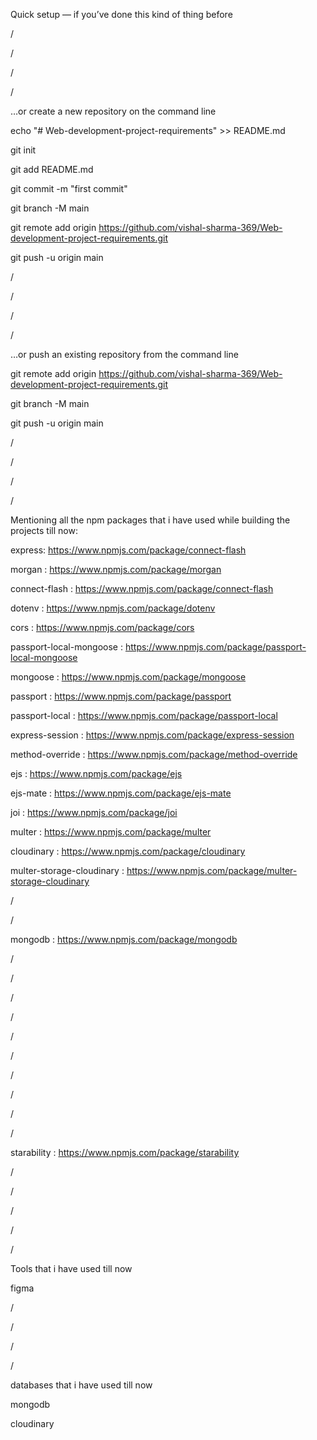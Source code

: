 Quick setup — if you’ve done this kind of thing before

/

/

/

/

…or create a new repository on the command line

echo "# Web-development-project-requirements" >> README.md

git init

git add README.md

git commit -m "first commit"

git branch -M main

git remote add origin https://github.com/vishal-sharma-369/Web-development-project-requirements.git

git push -u origin main

/

/

/

/

…or push an existing repository from the command line

git remote add origin https://github.com/vishal-sharma-369/Web-development-project-requirements.git

git branch -M main

git push -u origin main

/

/

/

/

Mentioning all the npm packages that i have used while building the projects till now:

express: https://www.npmjs.com/package/connect-flash

morgan : https://www.npmjs.com/package/morgan

connect-flash : https://www.npmjs.com/package/connect-flash

dotenv : https://www.npmjs.com/package/dotenv

cors : https://www.npmjs.com/package/cors

passport-local-mongoose : https://www.npmjs.com/package/passport-local-mongoose

mongoose : https://www.npmjs.com/package/mongoose

passport : https://www.npmjs.com/package/passport

passport-local : https://www.npmjs.com/package/passport-local

express-session : https://www.npmjs.com/package/express-session

method-override : https://www.npmjs.com/package/method-override

ejs : https://www.npmjs.com/package/ejs

ejs-mate : https://www.npmjs.com/package/ejs-mate

joi : https://www.npmjs.com/package/joi

multer : https://www.npmjs.com/package/multer

cloudinary : https://www.npmjs.com/package/cloudinary

multer-storage-cloudinary : https://www.npmjs.com/package/multer-storage-cloudinary

/

/

mongodb : https://www.npmjs.com/package/mongodb

/

/

/

/

/

/

/

/

/

/

starability : https://www.npmjs.com/package/starability

/

/

/

/

/

Tools that i have used till now

figma

/

/

/

/

databases that i have used till now

mongodb

cloudinary
